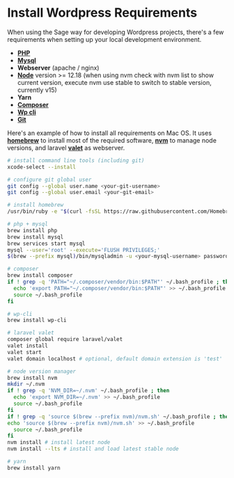 # Install Wordpress Requirements

When using the Sage way for developing Wordpress projects, there's a few requirements when setting up your local development environment. 

*   **[PHP](https://www.php.net/)**
*   **[Mysql](https://www.mysql.com/)**
*   **Webserver** (apache / nginx)
*   **[Node](https://nodejs.org/en/)** version >= 12.18
    (when using nvm check with nvm list to show current version, execute nvm use stable to switch to stable version, currently v15)
*   **Yarn**
*   **[Composer](https://getcomposer.org/)**
*   **[Wp cli](https://make.wordpress.org/cli/handbook/guides/installing/)**
*   **[Git](https://git-scm.com/)**

Here's an example of how to install all requirements on Mac OS. It uses **[homebrew](https://brew.sh/)** to install most of the required software, **[nvm](https://github.com/nvm-sh/nvm)** to manage node versions, and laravel **[valet](https://laravel.com/docs/8.x/valet)** as webserver.

```sh
# install command line tools (including git)
xcode-select --install

# configure git global user
git config --global user.name <your-git-username>
git config --global user.email <your-git-email>

# install homebrew
/usr/bin/ruby -e "$(curl -fsSL https://raw.githubusercontent.com/Homebrew/install/master/install)"

# php + mysql
brew install php
brew install mysql
brew services start mysql
mysql --user='root' --execute='FLUSH PRIVILEGES;'
$(brew --prefix mysql)/bin/mysqladmin -u <your-mysql-username> password <your-mysql-password>

# composer
brew install composer
if ! grep -q 'PATH="~/.composer/vendor/bin:$PATH"' ~/.bash_profile ; then
  echo 'export PATH="~/.composer/vendor/bin:$PATH"' >> ~/.bash_profile
  source ~/.bash_profile
fi

# wp-cli
brew install wp-cli

# laravel valet
composer global require laravel/valet
valet install
valet start
valet domain localhost # optional, default domain extension is 'test'

# node version manager
brew install nvm
mkdir ~/.nvm
if ! grep -q 'NVM_DIR=~/.nvm' ~/.bash_profile ; then
  echo 'export NVM_DIR=~/.nvm' >> ~/.bash_profile
  source ~/.bash_profile
fi
if ! grep -q 'source $(brew --prefix nvm)/nvm.sh' ~/.bash_profile ; then
echo 'source $(brew --prefix nvm)/nvm.sh' >> ~/.bash_profile
  source ~/.bash_profile
fi
nvm install # install latest node
nvm install --lts # install and load latest stable node

# yarn
brew install yarn
```

